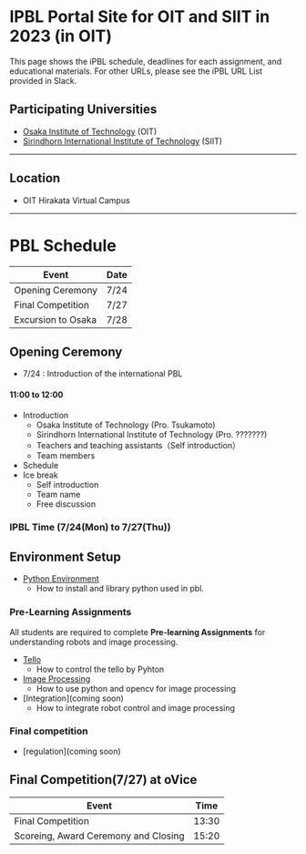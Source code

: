 #  IPBL Portal Site for OIT and SIIT in 2023 (in OIT)

This page shows the iPBL schedule, deadlines for each assignment, and educational materials. For other URLs, please see the iPBL URL List provided in Slack.
<!-- SETUPが7/6まで，ロボと画像処理の事前課題が8/1まで，統合課題が8/20まで（メモ書きです消します）-->
## Participating Universities
- [Osaka Institute of Technology](http://www.oit.ac.jp/english/index.html) (OIT)
- [Sirindhorn International Institute of Technology](https://www.siit.tu.ac.th/) (SIIT)
---
## Location
 - OIT Hirakata Virtual Campus
---
# PBL Schedule 

|Event |Date|
|-|-|
|Opening Ceremony |7/24|
|Final Competition | 7/27|
|Excursion to Osaka| 7/28|

## Opening Ceremony
* 7/24 : Introduction of the international PBL
#### 11:00 to	12:00
- Introduction 
    - Osaka Institute of Technology (Pro. Tsukamoto)
    - Sirindhorn International Institute of Technology (Pro. ???????)
  - Teachers and teaching assistants（Self introduction）
  - Team members 
- Schedule 
- Ice break
  - Self introduction
  - Team name
  - Free discussion

### IPBL Time (7/24(Mon) to 7/27(Thu)) 
<!--
|Time|
|-|
| 10:30  to 12:00  |
| 13:30  to 16:30  | 
-->

## Environment Setup
- [Python Environment](https://github.com/oit-ipbl/portal/blob/main/setup/)
  - How to install and library python used in pbl.

### Pre-Learning Assignments 
All students are required to complete **Pre-learning Assignments** for understanding robots and image processing.
- [Tello](https://github.com/oit-ipbl/robots/tree/main/tello)
  - How to control the tello by Pyhton
- [Image Processing](https://github.com/oit-ipbl/image_processing/tree/main/opencv)
  - How to use python and opencv for image processing
- [Integration](coming soon)
  - How to integrate robot control and image processing

### Final competition 
- [regulation](coming soon)







## Final Competition(7/27) at oVice

|Event|Time|
|-|-|
|Final Competition              |13:30|
|Scoreing, Award Ceremony and Closing      |15:20 |
